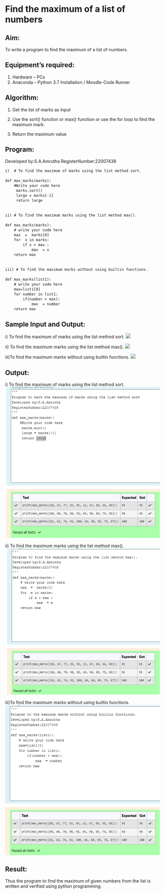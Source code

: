 # Find the maximum of a list of numbers
## Aim:
To write a program to find the maximum of a list of numbers.

## Equipment’s required:
1.	Hardware – PCs
2.	Anaconda – Python 3.7 Installation / Moodle-Code Runner

## Algorithm:
1.	Get the list of marks as input

2.	Use the sort() function or max() function or use the for loop to find the maximum mark.

3.	Return the maximum value

## Program:
Developed by:S.A.Amrutha 
RegisterNumber:22007438 
```
i)	# To find the maximum of marks using the list method sort.

def max_marks(marks):
    #Write your code here
     marks.sort()
     large = marks[-1]
     return large


ii)	# To find the maximum marks using the list method max().

def max_marks(marks):
    # write your code here
    max  =  marks[0]
    for  x in marks:
        if x > max :
            max  = x
    return max        


iii) # To find the maximum marks without using builtin functions.

def max_marks(list1):
    # write your code here
    max=list1[0]
    for number in list1:
        if(number > max):
            max  = number
    return max        
```
## Sample Input and Output:
i) To find the maximum of marks using the list method sort.
![](Sa1.png)

ii)	To find the maximum marks using the list method max().
![](Sa2.png)

iii)To find the maximum marks without using builtin functions.
![](Sa3.png)

## Output:
i) To find the maximum of marks using the list method sort.
![](outputa1.png)

ii)	To find the maximum marks using the list method max().
![](outputa2.png)

iii)To find the maximum marks without using builtin functions.
![](outputa3.png)

## Result:
Thus the program to find the maximum of given numbers from the list is written and verified using python programming.